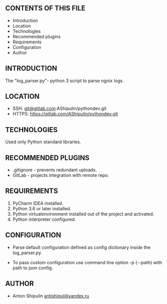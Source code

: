
CONTENTS OF THIS FILE
---------------------

 * Introduction
 * Location
 * Technologies
 * Recommended plugins
 * Requirements
 * Configuration
 * Author

INTRODUCTION
------------

The "log_parser.py"- python 3 script to parse ngnix logs.

LOCATION
---------

- SSH: git@gitlab.com:AShipulin/pythondev.git
- HTTPS: https://gitlab.com/AShipulin/pythondev.git

TECHNOLOGIES
-------------

Used only Python standard libraries.

RECOMMENDED PLUGINS
-------------------

- .gitignore - prevents redundant uploads.
- GitLab - projects integration with remote repo.

REQUIREMENTS
------------

1. PyCharm IDEA installed.
2. Python 3.6 or later installed.
3. Python virtualenvironment installed out of the project and activated.
4. Python interpreter configured.


CONFIGURATION
--------------

- Parse default configuration defined as config dictionary inside the log_parser.py.

- To pass custom configuration use command line option -p (--path) with path to json config.


AUTHOR
-----------

* Anton Shipulin <antishipul@yandex.ru> 
